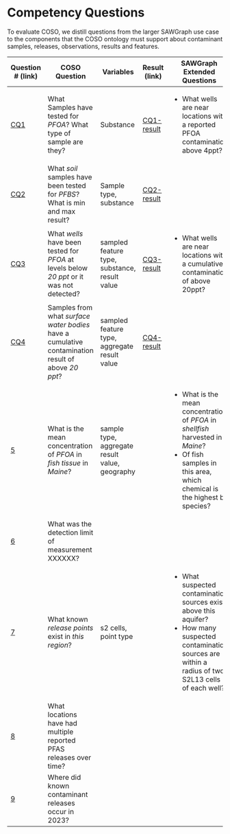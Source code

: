# Competency Questions

To evaluate COSO, we distill questions from the larger SAWGraph use case to the components that the COSO ontology must support about contaminant samples, releases, observations, results and features.

| Question # (link) | COSO Question | Variables | Result (link) | SAWGraph Extended Questions |
| -- | ------------------ | ------------------ | --------- | --------- |
| [CQ1](./CQ1.rq) | What Samples have tested for *PFOA*? What type of sample are they? | Substance | [CQ1-result](./CQ1-result.csv) | <ul><li> What wells are near locations with a reported  PFOA contamination above 4ppt? </li></ul>|
| [CQ2](./CQ2.rq) | What *soil* samples have been tested for *PFBS*? What is min and max result? | Sample type, substance  | [CQ2-result](./CQ2-result.csv) | |
| [CQ3](./CQ3.rq) | What *wells* have been tested for *PFOA* at levels below *20 ppt* or it was not detected?  | sampled feature type, substance, result value| [CQ3-result](./CQ3-result.csv) | <ul><li> What wells are near locations with a cumulative contamination of above 20ppt? </li> </ul>|
| [CQ4](./CQ4.rq) | Samples from what *surface water bodies* have a cumulative contamination result of above *20 ppt*? | sampled feature type, aggregate result value| [CQ4-result](CQ4-result.csv) | |
| [5]() | What is the mean concentration of *PFOA* in *fish tissue* in *Maine*? | sample type, aggregate result value, geography | |<ul><li> What is the mean concentration of *PFOA* in *shellfish* harvested in *Maine*? </li><li> Of fish samples in this area, which chemical is the highest by species? </li></ul>|
| [6]() | What was the detection limit of measurement XXXXXX? | | | |
| [7]() | What known *release points* exist in *this region*? | s2 cells, point type | | <ul><li> What suspected contamination sources exist above this aquifer?</li><li>How many suspected contamination sources are within a radius of two S2L13 cells of each well?</li></ul>|
| [8]() | What locations have had multiple reported PFAS releases over time? | | | |
| [9]() | Where did known contaminant releases occur in 2023? | | | |
